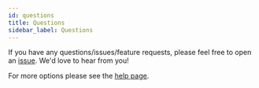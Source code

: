 ```yaml
---
id: questions
title: Questions
sidebar_label: Questions
---
```


If you have any questions/issues/feature requests, please feel free to open an [issue](https://github.com/JKHeadley/rest-hapi/issues/new).  We'd love to hear from you!

For more options please see the [help page](https://resthapi.com/help).